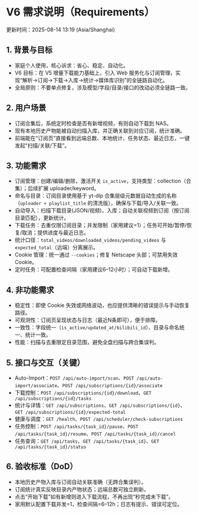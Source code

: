 # V6 需求说明（Requirements）

更新时间：2025-08-14 13:19 (Asia/Shanghai)

## 1. 背景与目标
- 家庭个人使用，核心诉求：省心、稳定、自动化。
- V6 目标：在 V5 增量下载能力基础上，引入 Web 服务化与订阅管理，实现“解析→订阅→下载→入库→统计→媒体库识别”的全链路自动化。
- 全局原则：不要单点修复，涉及模型/字段/目录/接口的改动必须全链路一致。

## 2. 用户场景
- 订阅合集后，系统定时检查是否有新增视频，有则自动下载到 NAS。
- 现有本地历史产物能被自动扫描入库，并正确关联到对应订阅，统计准确。
- 前端能在“订阅页”直接看到远端总数、本地统计、任务状态、最近日志，一键发起“扫描/关联/下载”。

## 3. 功能需求
- 订阅管理：创建/编辑/删除，激活开关 `is_active`，支持类型：collection（合集）；后续扩展 uploader/keyword。
- 命名与目录：订阅目录使用基于 yt-dlp 合集层级元数据自动生成的名称（`uploader + playlist_title` 的清洗版），确保与下载/导入/关联一致。
- 自动导入：扫描下载目录(JSON/视频)，入库；自动关联视频到订阅（按订阅目录匹配），更新统计。
- 下载任务：去重仅限订阅目录；并发限制（家用建议=1）；任务可开始/暂停/恢复/取消；提供进度与最近日志。
- 统计口径：`total_videos/downloaded_videos/pending_videos` 与 `expected_total`（远端）分离展示。
- Cookie 管理：统一通过 `--cookies`；修复 Netscape 头部；可禁用失效 Cookie。
- 定时任务：可配置检查间隔（家用建议6–12小时）；可自动下载新增。

## 4. 非功能需求
- 稳定性：即使 Cookie 失效或网络波动，也应提供清晰的错误提示与手动恢复路径。
- 可观测性：订阅页呈现状态与日志（最近N条即可），便于排障。
- 一致性：字段统一（`is_active/updated_at/bilibili_id`）、目录与命名统一、统计一致。
- 性能：扫描与去重限定目录范围，避免全盘扫描与跨合集误判。

## 5. 接口与交互（关键）
- Auto-Import：`POST /api/auto-import/scan`、`POST /api/auto-import/associate`、`POST /api/subscriptions/{id}/associate`
- 下载控制：`POST /api/subscriptions/{id}/download`、`GET /api/subscriptions/{id}/tasks`
- 统计与详情：`GET /api/subscriptions`、`GET /api/subscriptions/{id}`、`GET /api/subscriptions/{id}/expected-total`
- 健康与调度：`GET /health`、`POST /api/scheduler/check-subscriptions`
- 任务控制：`POST /api/tasks/{task_id}/pause`、`POST /api/tasks/{task_id}/resume`、`POST /api/tasks/{task_id}/cancel`
- 任务查询：`GET /api/tasks`、`GET /api/tasks/{task_id}`、`GET /api/tasks/{task_id}/status`

## 6. 验收标准（DoD）
- 本地历史产物入库与订阅自动关联准确（无跨合集误判）。
- 订阅统计真实反映目录内产物状态；远端总数可独立刷新。
- 点击“开始下载”如有新增则进入下载流程，不再出现“秒完成未下载”。
- 家用默认配置下载并发=1，检查间隔=6–12h；日志有提示、错误可定位。
